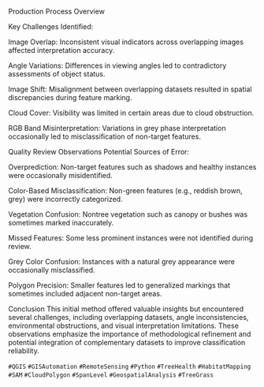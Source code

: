 Production Process Overview

Key Challenges Identified:

Image Overlap: Inconsistent visual indicators across overlapping images affected interpretation accuracy.

Angle Variations: Differences in viewing angles led to contradictory assessments of object status.

Image Shift: Misalignment between overlapping datasets resulted in spatial discrepancies during feature marking.

Cloud Cover: Visibility was limited in certain areas due to cloud obstruction.

RGB Band Misinterpretation: Variations in grey phase interpretation occasionally led to misclassification of non-target features.

Quality Review Observations
Potential Sources of Error:

Overprediction: Non-target features such as shadows and healthy instances were occasionally misidentified.

Color-Based Misclassification: Non-green features (e.g., reddish brown, grey) were incorrectly categorized.

Vegetation Confusion: Nontree vegetation such as canopy or bushes was sometimes marked inaccurately.

Missed Features: Some less prominent instances were not identified during review.

Grey Color Confusion: Instances with a natural grey appearance were occasionally misclassified.

Polygon Precision: Smaller features led to generalized markings that sometimes included adjacent non-target areas.

Conclusion
This initial method offered valuable insights but encountered several challenges, including overlapping datasets, angle inconsistencies, environmental obstructions, and visual interpretation limitations. These observations emphasize the importance of methodological refinement and potential integration of complementary datasets to improve classification reliability.


`#QGIS` `#GISAutomation` `#RemoteSensing` `#Python` `#TreeHealth` `#HabitatMapping`  `#SAM` `#CloudPolygon` `#SpanLevel` `#GeospatialAnalysis` `#TreeGrass`
